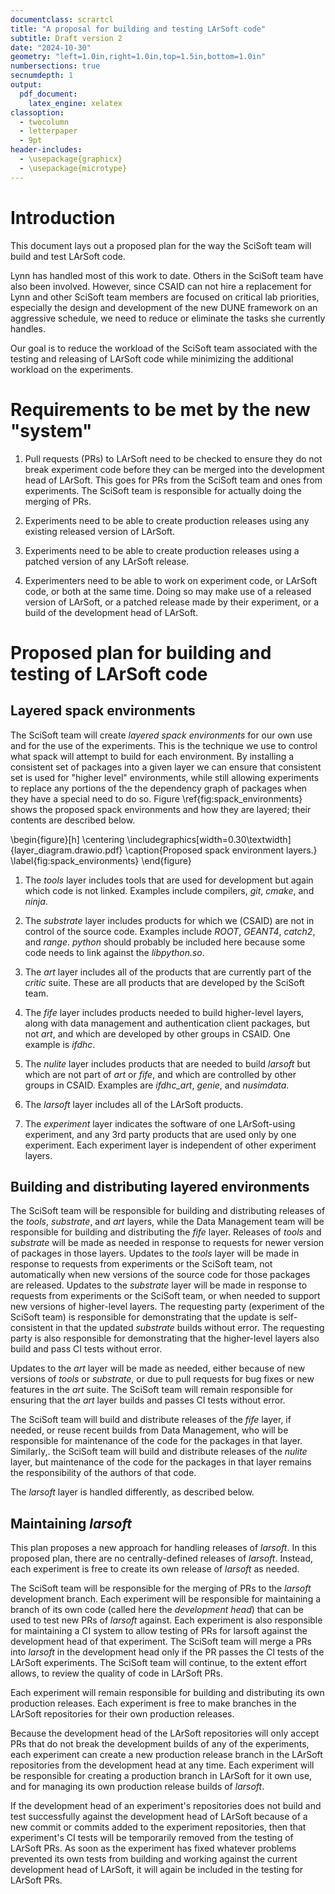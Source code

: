 ```yaml
---
documentclass: scrartcl
title: "A proposal for building and testing LArSoft code"
subtitle: Draft version 2
date: "2024-10-30"
geometry: "left=1.0in,right=1.0in,top=1.5in,bottom=1.0in"
numbersections: true
secnumdepth: 1
output:
  pdf_document:
    latex_engine: xelatex
classoption:
  - twocolumn
  - letterpaper
  - 9pt
header-includes:
  - \usepackage{graphicx}
  - \usepackage{microtype}
---
```


# Introduction

This document lays out a proposed plan for the way the SciSoft team will build and test LArSoft code.

Lynn has handled most of this work to date.
Others in the SciSoft team have also been involved.
However, since CSAID can not hire a replacement for Lynn and other SciSoft team members are focused on critical lab priorities, especially the design and development of the new DUNE framework on an aggressive schedule, we need to reduce or eliminate the tasks she currently handles.

Our goal is to reduce the workload of the SciSoft team associated with the testing and releasing of LArSoft code while minimizing the additional workload on the experiments.

# Requirements to be met by the new "system"

1. Pull requests (PRs) to LArSoft need to be checked to ensure they do not break experiment code before they can be merged into the development head of LArSoft.
   This goes for PRs from the SciSoft team and ones from experiments.
   The SciSoft team is responsible for actually doing the merging of PRs.

2. Experiments need to be able to create production releases using any existing released version of LArSoft.

3. Experiments need to be able to create production releases using a patched version of any LArSoft release.

4. Experimenters need to be able to work on experiment code, or LArSoft code, or both at the same time.
   Doing so may make use of a released version of LArSoft, or a patched release made by their experiment, or a build of the development head of LArSoft.

# Proposed plan for building and testing of LArSoft code

## Layered spack environments

The SciSoft team will create *layered spack environments* for our own use and for the use of the experiments.
This is the technique we use to control what spack will attempt to build for each environment.
By installing a consistent set of packages into a given layer we can ensure that consistent set is used for "higher level" environments, while still allowing experiments to replace any portions of the the dependency graph of packages when they have a special need to do so.
Figure \ref{fig:spack_environments} shows the proposed spack environments and how they are layered; their contents are described below.

\begin{figure}[h]
  \centering
  \includegraphics[width=0.30\textwidth]{layer_diagram.drawio.pdf}
  \caption{Proposed spack environment layers.}
  \label{fig:spack_environments}
\end{figure}

1. The *tools* layer includes tools that are used for development but again which code is not linked.
Examples include compilers, *git*, *cmake*, and *ninja*.

2. The *substrate* layer includes products for which we (CSAID) are not in control of the source code.
Examples include *ROOT*, *GEANT4*, *catch2*, and *range*.
*python* should probably be included here because some code needs to link against the *libpython.so*.

3. The *art* layer includes all of the products that are currently part of the *critic* suite.
These are all products that are developed by the SciSoft team.

4. The *fife* layer includes products needed to build higher-level layers, along with data management and authentication client packages, but not *art*, and which are developed by other groups in CSAID.
One example is *ifdhc*.

5. The *nulite* layer includes products that are needed to build *larsoft* but which are not part of *art* or *fife*, and which are controlled by other groups in CSAID.
Examples are *ifdhc_art*, *genie*, and *nusimdata*.

6. The *larsoft* layer includes all of the LArSoft products.

7. The *experiment* layer indicates the software of one LArSoft-using experiment, and any 3rd party products that are used only by one experiment.
Each experiment layer is independent of other experiment layers.

## Building and distributing layered environments

The SciSoft team will be responsible for building and distributing releases of the *tools*, *substrate*, and *art* layers, while the Data Management team will be responsible for building and distributing the *fife* layer.
Releases of *tools* and *substrate* will be made as needed in response to requests for newer version of packages in those layers.
Updates to the *tools* layer will be made in response to requests from experiments or the SciSoft team, not automatically when new versions of the source code for those packages are released.
Updates to the *substrate* layer will be made in response to requests from experiments or the SciSoft team, or when needed to support new versions of higher-level layers.
The requesting party (experiment of the SciSoft team) is responsible for demonstrating that the update is self-consistent in that the updated *substrate* builds without error.
The requesting party is also responsible for demonstrating that the higher-level layers also build and pass CI tests without error.

Updates to the *art* layer will be made as needed, either because of new versions of *tools* or *substrate*, or due to pull requests for bug fixes or new features in the *art* suite.
The SciSoft team will remain responsible for ensuring that the *art* layer builds and passes CI tests without error.

The SciSoft team will build and distribute releases of the *fife* layer, if needed, or reuse recent builds from Data Management, who will be responsible for maintenance of the code for the packages in that layer. 
Similarly,. the SciSoft team will build and distribute releases of the *nulite* layer, but maintenance of the code for the packages in that layer remains the responsibility of the authors of that code.

The *larsoft* layer is handled differently, as described below.

## Maintaining *larsoft*

This plan proposes a new approach for handling releases of *larsoft*.
In this proposed plan, there are no centrally-defined releases of *larsoft*.
Instead, each experiment is free to create its own release of *larsoft* as needed.

The SciSoft team will be responsible for the merging of PRs to the *larsoft* development branch.
Each experiment will be responsible for maintaining a branch of its own code (called here the *development head*) that can be used to test new PRs of *larsoft* against.
Each experiment is also responsible for maintaining a CI system to allow testing of PRs for larsoft against the development head of that experiment.
The SciSoft team will merge a PRs into *larsoft* in the development head only if the PR passes the CI tests of the LArSoft experiments.
The SciSoft team will continue, to the extent effort allows, to review the quality of code in LArSoft PRs.

Each experiment will remain responsible for building and distributing its own production releases.
Each experiment is free to make branches in the LArSoft repositories for their own production releases.

Because the development head of the LArSoft repositories will only accept PRs that do not break the development builds of any of the experiments, each experiment can create a new production release branch in the LArSoft repositories from the development head at any time.
Each experiment will be responsible for creating a production branch in LArSoft for it own use, and for managing its own production release builds of *larsoft*.

If the development head of an experiment's repositories does not build and test successfully against the development head of LArSoft because of a new commit or commits added to the experiment repositories, then that experiment's CI tests will be temporarily removed from the testing of LArSoft PRs.
As soon as the experiment has fixed whatever problems prevented its own tests from building and working against the current development head of LArSoft, it will again be included in the testing for LArSoft PRs.

